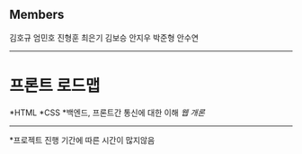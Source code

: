 ## Members
김호규
엄민호
진형훈
최은기
김보승
안지우
박준형
안수연

***
# 프론트 로드맵
*HTML
*CSS
*백엔드, 프론트간 통신에 대한 이해 *웹 개론*

***
*프로젝트 진행 기간에 따른 시간이 많지않음
